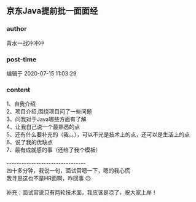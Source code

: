 ## 京东Java提前批一面面经
### author 
背水一战冲冲冲
### post-time 

编辑于  2020-07-15 11:03:29
### content 
<div class="post-topic-des nc-post-content">
 <div>
  1、自我介绍
 </div>
 <div>
  2、项目介绍,围绕项目问了一些问题
 </div>
 <div>
  3、问我对于Java哪些方面有了解
 </div>
 <div>
  4、让我自己说一个最熟悉的点
 </div>
 <div>
  5、还有什么要补充的（我。。），可以不光是技术上的点，还可以是生活上的点
 </div>
 <div>
  6、说了我的优缺点
 </div>
 <div>
  7、最有成就感的事（还给了我个模板）
 </div>
 <div>
  <br/>
 </div>
 <div>
  --------------------------------
 </div>
 <div>
  四十多分钟，我说一句，面试官嗯一下，嗯的我心慌
 </div>
 <div>
  我寻思这也不是HR面啊，咋回事
  <span>
   😥
  </span>
 </div>
 <div>
  <span>
   <br/>
  </span>
 </div>
 <div>
  补充：面试官说只有两轮技术面，我应该是凉了，祝大家上岸！
 </div>
</div>
